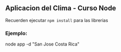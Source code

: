 ## Aplicacion del Clima - Curso Node

Recuerden ejecutar ```npm install``` para las librerias


### Ejemplo:
node app -d "San Jose Costa Rica"